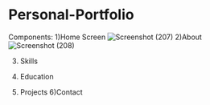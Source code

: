 # Personal-Portfolio
Components:
1)Home Screen
![Screenshot (207)](https://github.com/bhumikachinta/My_Portfolio/assets/126902252/6ffe9378-e2f2-483f-90ec-3c562299ca26)
2)About
![Screenshot (208)](https://github.com/bhumikachinta/My_Portfolio/assets/126902252/4d525a21-dcdf-4501-a6d7-1e489e38f10b)

3) Skills

4) Education
5) Projects
6)Contact

